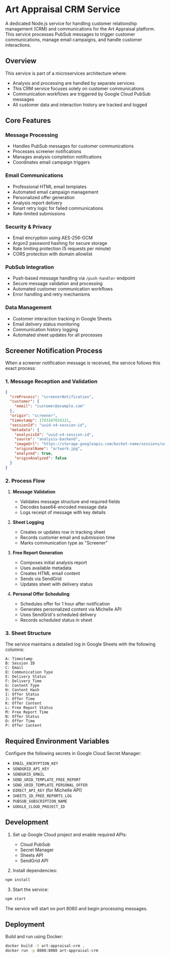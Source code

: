 # Art Appraisal CRM Service

A dedicated Node.js service for handling customer relationship management (CRM) and communications for the Art Appraisal platform. This service processes PubSub messages to trigger customer communications, manage email campaigns, and handle customer interactions.

## Overview

This service is part of a microservices architecture where:
- Analysis and processing are handled by separate services
- This CRM service focuses solely on customer communications
- Communication workflows are triggered by Google Cloud PubSub messages
- All customer data and interaction history are tracked and logged

## Core Features

### Message Processing
- Handles PubSub messages for customer communications
- Processes screener notifications
- Manages analysis completion notifications
- Coordinates email campaign triggers

### Email Communications
- Professional HTML email templates
- Automated email campaign management
- Personalized offer generation
- Analysis report delivery
- Smart retry logic for failed communications
- Rate-limited submissions

### Security & Privacy
- Email encryption using AES-256-GCM
- Argon2 password hashing for secure storage
- Rate limiting protection (5 requests per minute)
- CORS protection with domain allowlist

### PubSub Integration
- Push-based message handling via `/push-handler` endpoint
- Secure message validation and processing
- Automated customer communication workflows
- Error handling and retry mechanisms

### Data Management
- Customer interaction tracking in Google Sheets
- Email delivery status monitoring
- Communication history logging
- Automated sheet updates for all processes

## Screener Notification Process

When a screener notification message is received, the service follows this exact process:

### 1. Message Reception and Validation
```json
{
  "crmProcess": "screenerNotification",
  "customer": {
    "email": "customer@example.com"
  },
  "origin": "screener",
  "timestamp": 1703187654321,
  "sessionId": "uuid-v4-session-id",
  "metadata": {
    "analysisId": "uuid-v4-session-id",
    "source": "analysis-backend",
    "imageUrl": "https://storage.googleapis.com/bucket-name/sessions/uuid/UserUploadedImage.jpg",
    "originalName": "artwork.jpg",
    "analyzed": true,
    "originAnalyzed": false
  }
}
```

### 2. Process Flow
1. **Message Validation**
   - Validates message structure and required fields
   - Decodes base64-encoded message data
   - Logs receipt of message with key details

2. **Sheet Logging**
   - Creates or updates row in tracking sheet
   - Records customer email and submission time
   - Marks communication type as "Screener"

3. **Free Report Generation**
   - Composes initial analysis report
   - Uses available metadata
   - Creates HTML email content
   - Sends via SendGrid
   - Updates sheet with delivery status

4. **Personal Offer Scheduling**
   - Schedules offer for 1 hour after notification
   - Generates personalized content via Michelle API
   - Uses SendGrid's scheduled delivery
   - Records scheduled status in sheet

### 3. Sheet Structure
The service maintains a detailed log in Google Sheets with the following columns:

```
A: Timestamp
B: Session ID
C: Email
D: Communication Type
E: Delivery Status
F: Delivery Time
G: Content Type
H: Content Hash
I: Offer Status
J: Offer Time
K: Offer Content
L: Free Report Status
M: Free Report Time
N: Offer Status
O: Offer Time
P: Offer Content
```

## Required Environment Variables

Configure the following secrets in Google Cloud Secret Manager:
- `EMAIL_ENCRYPTION_KEY`
- `SENDGRID_API_KEY`
- `SENDGRID_EMAIL`
- `SEND_GRID_TEMPLATE_FREE_REPORT`
- `SEND_GRID_TEMPLATE_PERSONAL_OFFER`
- `DIRECT_API_KEY` (for Michelle API)
- `SHEETS_ID_FREE_REPORTS_LOG`
- `PUBSUB_SUBSCRIPTION_NAME`
- `GOOGLE_CLOUD_PROJECT_ID`

## Development

1. Set up Google Cloud project and enable required APIs:
   - Cloud PubSub
   - Secret Manager
   - Sheets API
   - SendGrid API

2. Install dependencies:
```bash
npm install
```

3. Start the service:
```bash
npm start
```
The service will start on port 8080 and begin processing messages.

## Deployment

Build and run using Docker:

```bash
docker build -t art-appraisal-crm .
docker run -p 8080:8080 art-appraisal-crm
```